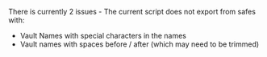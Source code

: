 There is currently 2 issues - The current script does not export from safes with:
* Vault Names with special characters in the names
* Vault names with spaces before / after (which may need to be trimmed)
